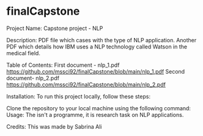 # finalCapstone
Project Name: Capstone project - NLP

Description: PDF file which cases with the type of NLP application. Another PDF which details how IBM uses a NLP technology called Watson in the medical field.

Table of Contents:
First document - nlp_1.pdf https://github.com/mssci92/finalCapstone/blob/main/nlp_1.pdf
Second document- nlp_2.pdf https://github.com/mssci92/finalCapstone/blob/main/nlp_2.pdf

Installation: To run this project locally, follow these steps:

Clone the repository to your local machine using the following command:
Usage: The isn't a programme, it is research task on NLP applications.

Credits: This was made by Sabrina Ali
